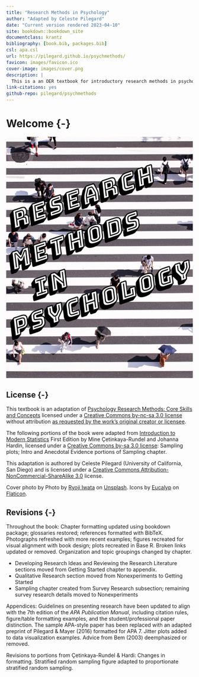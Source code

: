 ```yaml
--- 
title: "Research Methods in Psychology"
author: "Adapted by Celeste Pilegard"
date: "Current version rendered 2023-04-10"
site: bookdown::bookdown_site
documentclass: krantz
bibliography: [book.bib, packages.bib]
csl: apa.csl
url: https://pilegard.github.io/psychmethods/
favicon: images/favicon.ico
cover-image: images/cover.png
description: |
  This is a an OER textbook for introductory research methods in psychology.
link-citations: yes
github-repo: pilegard/psychmethods
---
```


# Welcome {-}

![](images/cover.png)

## License {-}

This textbook is an adaptation of [Psychology Research Methods: Core Skills and Concepts](https://2012books.lardbucket.org/books/psychology-research-methods-core-skills-and-concepts/) licensed under a [Creative Commons by-nc-sa 3.0 license](https://creativecommons.org/licenses/by-nc-sa/3.0/) without attribution [as requested by the work’s original creator or licensee](https://2012books.lardbucket.org/attribution.html).

The following portions of the book were adapted from [Introduction to Modern Statistics](http://openintro.org/book/ims) First Edition by Mine Çetinkaya-Rundel and Johanna Hardin, licensed under a [Creative Commons by-sa 3.0 license](https://creativecommons.org/licenses/by-sa/3.0/): Sampling plots; Intro and Anecdotal Evidence portions of Sampling chapter.

This adaptation is authored by Celeste Pilegard (University of California, San Diego) and is licensed under a [Creative Commons Attribution-NonCommercial-ShareAlike 3.0](https://creativecommons.org/licenses/by-nc-sa/3.0/) license.

Cover photo by Photo by [Ryoji Iwata](https://unsplash.com/@ryoji__iwata?utm_source=unsplash&utm_medium=referral&utm_content=creditCopyText) on [Unsplash](https://unsplash.com/@ryoji__iwata?utm_source=unsplash&utm_medium=referral&utm_content=creditCopyText). Icons by [Eucalyp](https://creativemarket.com/eucalyp) on [Flaticon](https://www.flaticon.com/).

## Revisions  {-}

Throughout the book: Chapter formatting updated using bookdown package; glossaries restored; references formatted with BibTeX. Photographs refreshed with more recent examples; figures recreated for visual alignment with book design; plots recreated in Base R. Broken links updated or removed. Organization and topic groupings changed by chapter.

- Developing Research Ideas and Reviewing the Research Literature sections moved from Getting Started chapter to appendix.
- Qualitative Research section moved from Nonexperiments to Getting Started
- Sampling chapter created from Survey Research subsection; remaining survey research details moved to Nonexperiments

Appendices: Guidelines on presenting research have been updated to align with the 7th edition of the *APA Publication Manual*, including citation rules, figure/table formatting examples, and the student/professional paper distinction. The sample APA-style paper has been replaced with an adapted preprint of Pilegard & Mayer (2016) formatted for APA 7. Jitter plots added to data visualization examples. Advice from Bem (2003) deemphasized or removed.

Revisions to portions from Çetinkaya-Rundel & Hardi: Changes in formatting. Stratified random sampling figure adapted to proportionate stratified random sampling.
